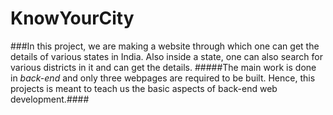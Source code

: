 # KnowYourCity
###In this project, we are making a website through which one can get the details of various states in India. Also inside a state, one can also search for various districts in it and can get the details.
#####The main work is done in _back-end_ and only three webpages are required to be built. 
Hence, this projects is meant to teach us the basic aspects of back-end web development.####
